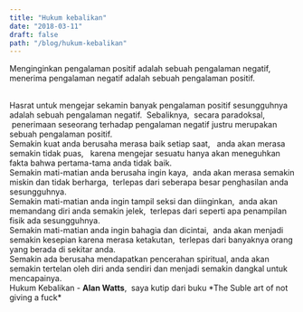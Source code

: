 ```yaml
---
title: "Hukum kebalikan"
date: "2018-03-11"
draft: false
path: "/blog/hukum-kebalikan"
---
```

Menginginkan pengalaman positif adalah sebuah pengalaman negatif,&nbsp; menerima pengalaman negatif adalah sebuah pengalaman positif.

<br>
Hasrat untuk mengejar sekamin banyak pengalaman positif sesungguhnya adalah sebuah pengalaman negatif.
&nbsp;Sebaliknya, &nbsp;secara paradoksal, &nbsp;penerimaan seseorang terhadap pengalaman negatif justru merupakan sebuah pengalaman positif.

<br>
Semakin kuat anda berusaha merasa baik setiap saat, &nbsp; anda akan merasa semakin tidak puas, &nbsp; karena mengejar sesuatu hanya akan meneguhkan fakta bahwa pertama-tama anda tidak baik.

<br>
Semakin mati-matian anda berusaha ingin kaya, &nbsp;anda akan merasa semakin miskin dan tidak berharga, &nbsp;terlepas dari seberapa besar penghasilan anda sesungguhnya.

<br>
Semakin mati-matian anda ingin tampil seksi dan diinginkan, &nbsp;anda akan memandang diri anda semakin jelek,&nbsp; terlepas dari seperti apa penampilan fisik ada sesungguhnya.

<br>
Semakin mati-matian anda ingin bahagia dan dicintai,&nbsp; anda akan menjadi semakin kesepian karena merasa ketakutan,&nbsp; terlepas dari banyaknya orang yang berada di sekitar anda.

<br>
Semakin ada berusaha mendapatkan pencerahan spiritual, anda akan semakin tertelan oleh diri anda sendiri dan menjadi semakin dangkal untuk mencapainya.

<br>
Hukum Kebalikan - <strong>Alan Watts</strong>, &nbsp;saya kutip dari buku *The Suble art of not giving a fuck*
